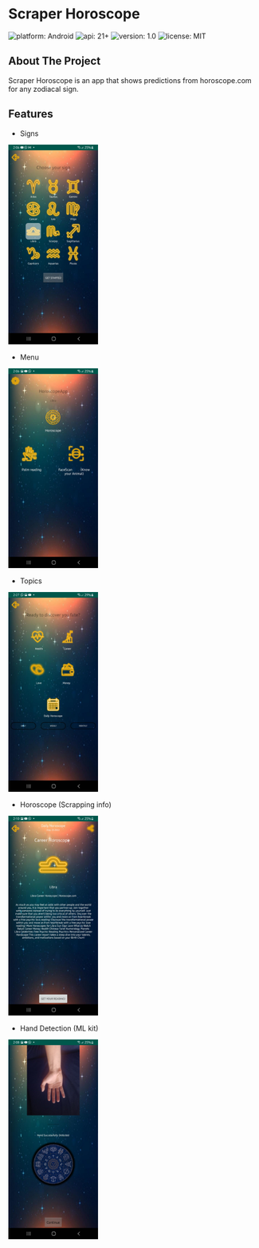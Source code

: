 # Scraper Horoscope  

![platform: Android](https://img.shields.io/badge/platform-Android-yellow.svg)
![api: 21+](https://img.shields.io/badge/API-21%2B-brightgreen.svg?style=plastic) 
![version: 1.0](https://img.shields.io/badge/version-1.0-blue.svg?cacheSeconds=2592000)
![license: MIT](https://img.shields.io/badge/License-MIT-red.svg)  
## About The Project

 Scraper Horoscope is an app that shows predictions from horoscope.com for any zodiacal sign. 

## Features
* Signs  
<img src="https://github.com/freddymachado/scraping-horoscope-ml-app/blob/master/app/src/main/res/drawable/signs-screenshot.jpg" alt="signs screenshot" height="400">

* Menu  
<img src="https://github.com/freddymachado/scraping-horoscope-ml-app/blob/master/app/src/main/res/drawable/menu-screenshot.jpg" alt="menu screenshot" height="400">

* Topics 
<img src="https://github.com/freddymachado/scraping-horoscope-ml-app/blob/master/app/src/main/res/drawable/topics-screenshot.jpg" alt="topics screenshot" height="400">

* Horoscope (Scrapping info)
<img src="https://github.com/freddymachado/scraping-horoscope-ml-app/blob/master/app/src/main/res/drawable/horoscope-screenshot.jpg" alt="horoscope screenshot" height="400">

* Hand Detection (ML kit)
<img src="https://github.com/freddymachado/scraping-horoscope-ml-app/blob/master/app/src/main/res/drawable/detection-screenshot.jpg" alt="detection screenshot" height="400">
